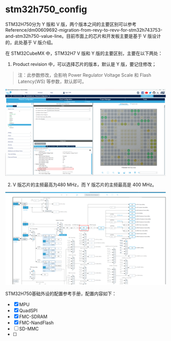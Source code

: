 # stm32h750_config

STM32H750分为 Y 版和 V 版，两个版本之间的主要区别可以参考 Reference/dm00609692-migration-from-revy-to-revv-for-stm32h743753-and-stm32h750-value-line。目前市面上的芯片和开发板主要是基于 V 版设计的，此处基于 V 版介绍。

在 STM32CubeMX 中，STM32H7 V 版和 Y 版的主要区别，主要在以下两处：

1. Product revision 中，可以选择芯片的版本，默认是 Y 版，要记住修改；

> 注：此参数修改，会影响 Power Regulator Voltage Scale 和 Flash Latency(WS) 等参数，默认即可。

![image-20230903205525832](figures/image-20230903205525832.png)

2. V 版芯片的主频最高为480 MHz，而 Y 版芯片的主频最高是 400 MHz。

![image-20230903205650085](figures/image-20230903205650085.png)

STM32H750基础外设的配置参考手册，配置内容如下：

- [x] MPU
- [x] QuadSPI
- [x] FMC-SDRAM
- [x] FMC-NandFlash
- [ ] SD-MMC
- [ ] 

